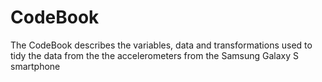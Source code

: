 # CodeBook

The CodeBook describes the variables, data and transformations used  to tidy the data from the the accelerometers from the Samsung Galaxy S smartphone


